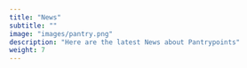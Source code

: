 ```yaml
---
title: "News"
subtitle: ""
image: "images/pantry.png"
description: "Here are the latest News about Pantrypoints"
weight: 7
---
```

